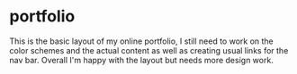 # portfolio
This is the basic layout of my online portfolio, I still need to work on the color schemes and the actual content as well as creating usual links for the nav bar. Overall I'm happy with the layout but needs more design work.
